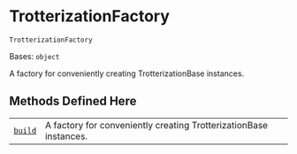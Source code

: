 # TrotterizationFactory



`TrotterizationFactory`

Bases: `object`

A factory for conveniently creating TrotterizationBase instances.

## Methods Defined Here

|                                                                                                                                                                             |                                                                   |
| --------------------------------------------------------------------------------------------------------------------------------------------------------------------------- | ----------------------------------------------------------------- |
| [`build`](qiskit.opflow.evolutions.TrotterizationFactory.build#qiskit.opflow.evolutions.TrotterizationFactory.build "qiskit.opflow.evolutions.TrotterizationFactory.build") | A factory for conveniently creating TrotterizationBase instances. |
